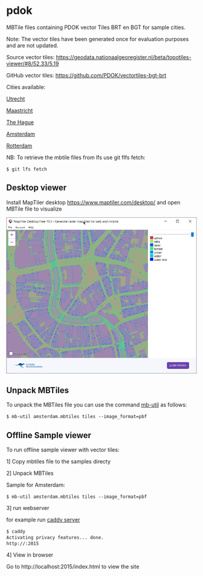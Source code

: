 # pdok

MBTile files containing PDOK vector Tiles BRT en BGT for sample cities.

Note: The vector tiles have been generated once for evaluation purposes and are not updated.

Source vector tiles: https://geodata.nationaalgeoregister.nl/beta/topotiles-viewer/#8/52.33/5.19

GitHub vector tiles: https://github.com/PDOK/vectortiles-bgt-brt

Cities available: 

[Utrecht](mbtiles/utrecht.mbtiles) 

[Maastricht](mbtiles/maastricht.mbtiles)

[The Hague](mbtiles/thehague.mbtiles)

[Amsterdam](mbtiles/amsterdam.mbtiles) 

[Rotterdam](mbtiles/rotterdam.mbtiles) 

NB: To retrieve the mbtile files from lfs use git flfs fetch:

```
$ git lfs fetch
```

## Desktop viewer

Install MapTiler desktop https://www.maptiler.com/desktop/ and open MBTile file to visualize

![maptiler_desktop](maptiler_desktop.png)

## Unpack MBTiles

To unpack the MBTiles file you can use the command <A href="https://github.com/mapbox/mbutil">mb-util</a> as follows:

```
$ mb-util amsterdam.mbtiles tiles --image_format=pbf

```

## Offline Sample viewer

To run offline sample viewer with vector tiles:

1] Copy mbtiles file to the samples directy

2] Unpack MBTiles

Sample for Amsterdam:

```
$ mb-util amsterdam.mbtiles tiles --image_format=pbf
```

3] run webserver

for example run <a href="https://caddyserver.com/">caddy server</a>

```
$ caddy
Activating privacy features... done.
http://:2015
```

4] View in browser

Go to http://localhost:2015/index.html to view the site 
